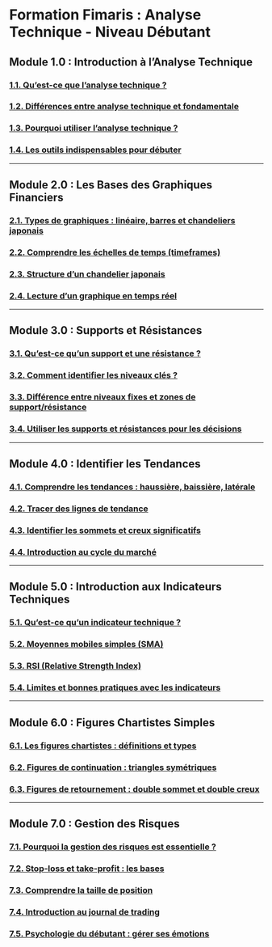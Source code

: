 
# Formation Fimaris : Analyse Technique - Niveau Débutant

## Module 1.0 : Introduction à l’Analyse Technique
### [1.1. Qu’est-ce que l’analyse technique ?](./module-1-introduction-analyse-technique/1.1-definition-analyse-technique.md)
### [1.2. Différences entre analyse technique et fondamentale](./module-1-introduction-analyse-technique/1.2-technique-vs-fondamentale.md)
### [1.3. Pourquoi utiliser l’analyse technique ?](./module-1-introduction-analyse-technique/1.3-avantages-analyse-technique.md)
### [1.4. Les outils indispensables pour débuter](./module-1-introduction-analyse-technique/1.4-outils-indispensables.md)

---

## Module 2.0 : Les Bases des Graphiques Financiers
### [2.1. Types de graphiques : linéaire, barres et chandeliers japonais](./module-2-bases-graphiques/2.1-types-graphiques.md)
### [2.2. Comprendre les échelles de temps (timeframes)](./module-2-bases-graphiques/2.2-echelles-de-temps.md)
### [2.3. Structure d’un chandelier japonais](./module-2-bases-graphiques/2.3-structure-chandeliers-japonais.md)
### [2.4. Lecture d’un graphique en temps réel](./module-2-bases-graphiques/2.4-lecture-temps-reel.md)

---

## Module 3.0 : Supports et Résistances
### [3.1. Qu’est-ce qu’un support et une résistance ?](./module-3-supports-resistances/3.1-definition-support-resistance.md)
### [3.2. Comment identifier les niveaux clés ?](./module-3-supports-resistances/3.2-identifier-niveaux-cles.md)
### [3.3. Différence entre niveaux fixes et zones de support/résistance](./module-3-supports-resistances/3.3-niveaux-vs-zones.md)
### [3.4. Utiliser les supports et résistances pour les décisions](./module-3-supports-resistances/3.4-utilisation-support-resistance.md)

---

## Module 4.0 : Identifier les Tendances
### [4.1. Comprendre les tendances : haussière, baissière, latérale](./module-4-tendances/4.1-definition-tendances.md)
### [4.2. Tracer des lignes de tendance](./module-4-tendances/4.2-lignes-de-tendance.md)
### [4.3. Identifier les sommets et creux significatifs](./module-4-tendances/4.3-sommets-et-creux.md)
### [4.4. Introduction au cycle du marché](./module-4-tendances/4.4-cycle-du-marche.md)

---

## Module 5.0 : Introduction aux Indicateurs Techniques
### [5.1. Qu’est-ce qu’un indicateur technique ?](./module-5-indicateurs-techniques/5.1-definition-indicateurs.md)
### [5.2. Moyennes mobiles simples (SMA)](./module-5-indicateurs-techniques/5.2-moyennes-mobiles.md)
### [5.3. RSI (Relative Strength Index)](./module-5-indicateurs-techniques/5.3-indicateur-rsi.md)
### [5.4. Limites et bonnes pratiques avec les indicateurs](./module-5-indicateurs-techniques/5.4-limites-indicateurs.md)

---

## Module 6.0 : Figures Chartistes Simples
### [6.1. Les figures chartistes : définitions et types](./module-6-figures-chartistes/6.1-definition-figures.md)
### [6.2. Figures de continuation : triangles symétriques](./module-6-figures-chartistes/6.2-triangles-symetriques.md)
### [6.3. Figures de retournement : double sommet et double creux](./module-6-figures-chartistes/6.3-double-sommet-double-creux.md)

---

## Module 7.0 : Gestion des Risques
### [7.1. Pourquoi la gestion des risques est essentielle ?](./module-7-gestion-des-risques/7.1-importance-gestion-risques.md)
### [7.2. Stop-loss et take-profit : les bases](./module-7-gestion-des-risques/7.2-stop-loss-take-profit.md)
### [7.3. Comprendre la taille de position](./module-7-gestion-des-risques/7.3-taille-de-position.md)
### [7.4. Introduction au journal de trading](./module-7-gestion-des-risques/7.4-introduction-journal.md)
### [7.5. Psychologie du débutant : gérer ses émotions](./module-7-gestion-des-risques/7.5-psychologie-debutant.md)
